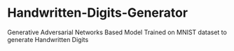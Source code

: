 # Handwritten-Digits-Generator
Generative Adversarial Networks Based Model Trained on MNIST dataset to generate Handwritten Digits
